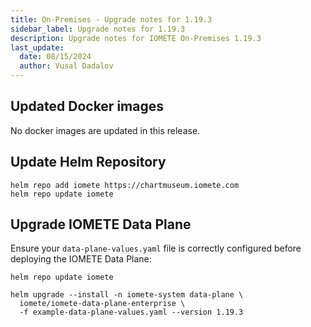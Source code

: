 ```yaml
---
title: On-Premises - Upgrade notes for 1.19.3
sidebar_label: Upgrade notes for 1.19.3
description: Upgrade notes for IOMETE On-Premises 1.19.3
last_update:
  date: 08/15/2024
  author: Vusal Dadalov
---
```


## Updated Docker images

No docker images are updated in this release.

## Update Helm Repository

```shell showLineNumbers
helm repo add iomete https://chartmuseum.iomete.com
helm repo update iomete
```

## Upgrade IOMETE Data Plane

Ensure your `data-plane-values.yaml` file is correctly configured before deploying the IOMETE Data Plane:

```shell showLineNumbers
helm repo update iomete

helm upgrade --install -n iomete-system data-plane \
  iomete/iomete-data-plane-enterprise \
  -f example-data-plane-values.yaml --version 1.19.3
```